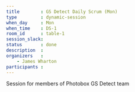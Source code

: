 ```yaml
---
title        : GS Detect Daily Scrum (Mon)
type         : dynamic-session
when_day     : Mon
when_time    : DS-1
room_id      : table-1
session_slack: 
status       : done
description  :
organizers   :
    - James Wharton
participants :
---
```



Session for members of Photobox GS Detect team
